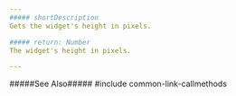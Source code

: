 ```yaml
---
##### shortDescription
Gets the widget's height in pixels.

##### return: Number
The widget's height in pixels.

---
```

#####See Also#####
#include common-link-callmethods